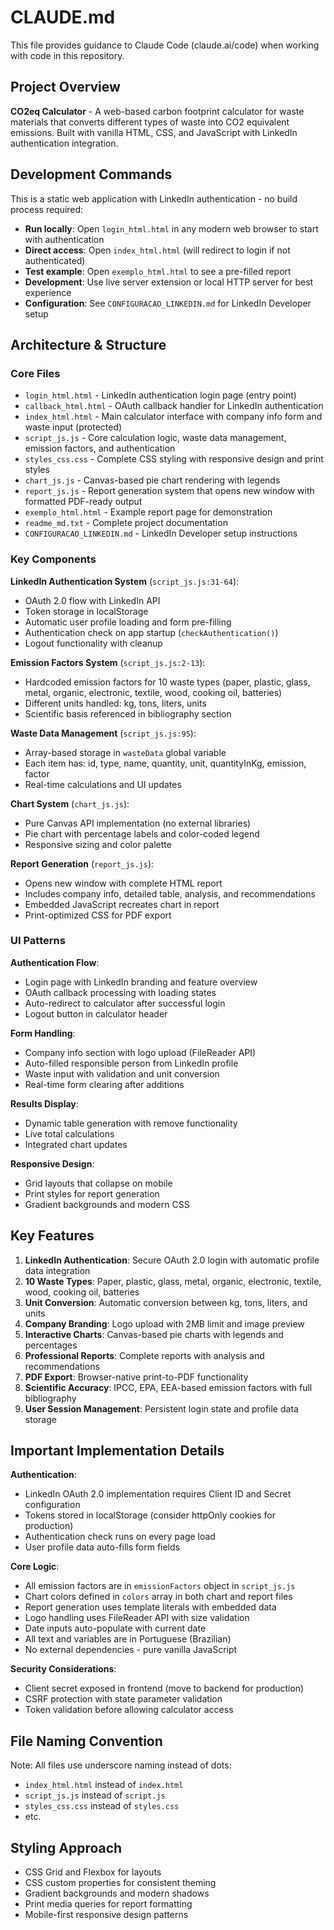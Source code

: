 # CLAUDE.md

This file provides guidance to Claude Code (claude.ai/code) when working with code in this repository.

## Project Overview

**CO2eq Calculator** - A web-based carbon footprint calculator for waste materials that converts different types of waste into CO2 equivalent emissions. Built with vanilla HTML, CSS, and JavaScript with LinkedIn authentication integration.

## Development Commands

This is a static web application with LinkedIn authentication - no build process required:

- **Run locally**: Open `login_html.html` in any modern web browser to start with authentication
- **Direct access**: Open `index_html.html` (will redirect to login if not authenticated)
- **Test example**: Open `exemplo_html.html` to see a pre-filled report
- **Development**: Use live server extension or local HTTP server for best experience
- **Configuration**: See `CONFIGURACAO_LINKEDIN.md` for LinkedIn Developer setup

## Architecture & Structure

### Core Files
- `login_html.html` - LinkedIn authentication login page (entry point)
- `callback_html.html` - OAuth callback handler for LinkedIn authentication
- `index_html.html` - Main calculator interface with company info form and waste input (protected)
- `script_js.js` - Core calculation logic, waste data management, emission factors, and authentication
- `styles_css.css` - Complete CSS styling with responsive design and print styles
- `chart_js.js` - Canvas-based pie chart rendering with legends
- `report_js.js` - Report generation system that opens new window with formatted PDF-ready output
- `exemplo_html.html` - Example report page for demonstration
- `readme_md.txt` - Complete project documentation
- `CONFIGURACAO_LINKEDIN.md` - LinkedIn Developer setup instructions

### Key Components

**LinkedIn Authentication System** (`script_js.js:31-64`):
- OAuth 2.0 flow with LinkedIn API
- Token storage in localStorage
- Automatic user profile loading and form pre-filling
- Authentication check on app startup (`checkAuthentication()`)
- Logout functionality with cleanup

**Emission Factors System** (`script_js.js:2-13`):
- Hardcoded emission factors for 10 waste types (paper, plastic, glass, metal, organic, electronic, textile, wood, cooking oil, batteries)
- Different units handled: kg, tons, liters, units
- Scientific basis referenced in bibliography section

**Waste Data Management** (`script_js.js:95`):
- Array-based storage in `wasteData` global variable
- Each item has: id, type, name, quantity, unit, quantityInKg, emission, factor
- Real-time calculations and UI updates

**Chart System** (`chart_js.js`):
- Pure Canvas API implementation (no external libraries)
- Pie chart with percentage labels and color-coded legend
- Responsive sizing and color palette

**Report Generation** (`report_js.js`):
- Opens new window with complete HTML report
- Includes company info, detailed table, analysis, and recommendations
- Embedded JavaScript recreates chart in report
- Print-optimized CSS for PDF export

### UI Patterns

**Authentication Flow**:
- Login page with LinkedIn branding and feature overview
- OAuth callback processing with loading states
- Auto-redirect to calculator after successful login
- Logout button in calculator header

**Form Handling**:
- Company info section with logo upload (FileReader API)
- Auto-filled responsible person from LinkedIn profile
- Waste input with validation and unit conversion
- Real-time form clearing after additions

**Results Display**:
- Dynamic table generation with remove functionality
- Live total calculations
- Integrated chart updates

**Responsive Design**:
- Grid layouts that collapse on mobile
- Print styles for report generation
- Gradient backgrounds and modern CSS

## Key Features

1. **LinkedIn Authentication**: Secure OAuth 2.0 login with automatic profile data integration
2. **10 Waste Types**: Paper, plastic, glass, metal, organic, electronic, textile, wood, cooking oil, batteries
3. **Unit Conversion**: Automatic conversion between kg, tons, liters, and units
4. **Company Branding**: Logo upload with 2MB limit and image preview
5. **Interactive Charts**: Canvas-based pie charts with legends and percentages
6. **Professional Reports**: Complete reports with analysis and recommendations
7. **PDF Export**: Browser-native print-to-PDF functionality
8. **Scientific Accuracy**: IPCC, EPA, EEA-based emission factors with full bibliography
9. **User Session Management**: Persistent login state and profile data storage

## Important Implementation Details

**Authentication**:
- LinkedIn OAuth 2.0 implementation requires Client ID and Secret configuration
- Tokens stored in localStorage (consider httpOnly cookies for production)
- Authentication check runs on every page load
- User profile data auto-fills form fields

**Core Logic**:
- All emission factors are in `emissionFactors` object in `script_js.js`
- Chart colors defined in `colors` array in both chart and report files
- Report generation uses template literals with embedded data
- Logo handling uses FileReader API with size validation
- Date inputs auto-populate with current date
- All text and variables are in Portuguese (Brazilian)
- No external dependencies - pure vanilla JavaScript

**Security Considerations**:
- Client secret exposed in frontend (move to backend for production)
- CSRF protection with state parameter validation
- Token validation before allowing calculator access

## File Naming Convention

Note: All files use underscore naming instead of dots:
- `index_html.html` instead of `index.html`
- `script_js.js` instead of `script.js`
- `styles_css.css` instead of `styles.css`
- etc.

## Styling Approach

- CSS Grid and Flexbox for layouts
- CSS custom properties for consistent theming
- Gradient backgrounds and modern shadows
- Print media queries for report formatting
- Mobile-first responsive design patterns